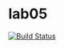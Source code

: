 # lab05
[![Build Status](https://travis-ci.org/SVolkoff/lab05.svg?branch=master)](https://travis-ci.org/SVolkoff/lab05)
